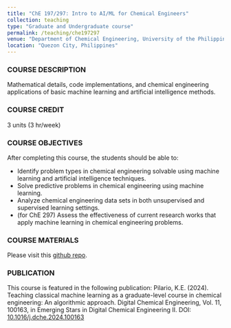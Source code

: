 ```yaml
---
title: "ChE 197/297: Intro to AI/ML for Chemical Engineers"
collection: teaching
type: "Graduate and Undergraduate course"
permalink: /teaching/che197297
venue: "Department of Chemical Engineering, University of the Philippines, Diliman"
location: "Quezon City, Philippines"
---
```


### COURSE DESCRIPTION
Mathematical details, code implementations, and chemical engineering applications of basic machine learning and artificial intelligence methods.

### COURSE CREDIT
3 units (3 hr/week)

### COURSE OBJECTIVES
After completing this course, the students should be able to:
*	Identify problem types in chemical engineering solvable using machine learning and artificial intelligence techniques.
* Solve predictive problems in chemical engineering using machine learning.
* Analyze chemical engineering data sets in both unsupervised and supervised learning settings.
* (for ChE 297) Assess the effectiveness of current research works that apply machine learning in chemical engineering problems.

### COURSE MATERIALS
Please visit this [github repo](https://github.com/kspilario/MLxChE).

### PUBLICATION
This course is featured in the following publication: Pilario, K.E. (2024). Teaching classical machine learning as a graduate-level course in chemical engineering: An algorithmic approach. Digital Chemical Engineering, Vol. 11, 100163, in Emerging Stars in Digital Chemical Engineering II. DOI: [10.1016/j.dche.2024.100163](https://doi.org/10.1016/j.dche.2024.100163)

